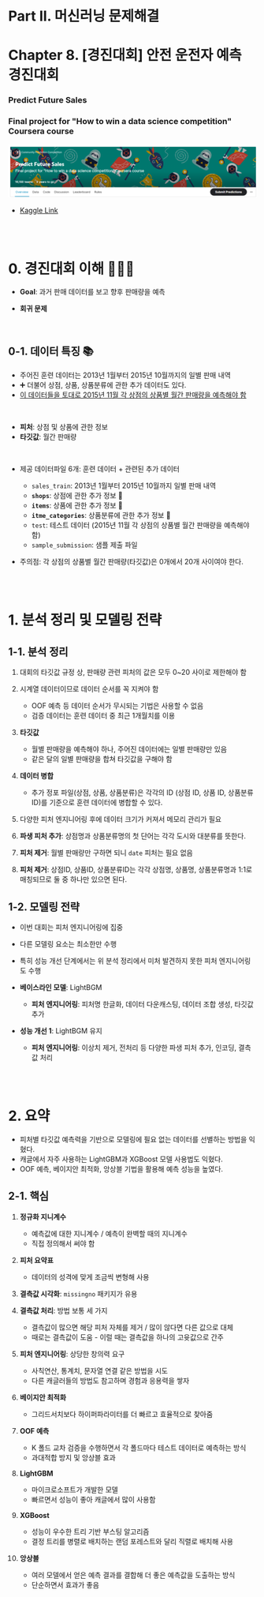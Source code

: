# **Part II. 머신러닝 문제해결**








# **Chapter 8. [경진대회] 안전 운전자 예측 경진대회**
### **Predict Future Sales**
### Final project for "How to win a data science competition" Coursera course

![img](./img/2-6-1.png)

- [Kaggle Link](https://www.kaggle.com/competitions/competitive-data-science-predict-future-sales)


</br>
</br>


# 0. 경진대회 이해 💁🏻‍♂️

- **Goal**: 과거 판매 데이터를 보고 향후 판매량을 예측

- **회귀 문제**


</br>

## 0-1. 데이터 특징 📚


- 주어진 훈련 데이터는 2013년 1월부터 2015년 10월까지의 일별 판매 내역
- ➕ 더불어 상점, 상품, 상품분류에 관한 추가 데이터도 있다.
- <u>이 데이터들을 토대로 2015년 11월 각 상점의 상품별 월간 판매량을 예측해야 함</u>

</br>

- **피처**: 상점 및 상품에 관한 정보
- **타깃값**: 월간 판매량



</br>



- 제공 데이터파일 6개: 훈련 데이터 + 관련된 추가 데이터
    - `sales_train`: 2013년 1월부터 2015년 10월까지 일별 판매 내역
    - **`shops`**: 상점에 관한 추가 정보 🫧
    - **`items`**: 상품에 관한 추가 정보 🫧
    - **`itme_categories`**: 상품분류에 관한 추가 정보 🫧
    - `test`: 테스트 데이터 (2015년 11월 각 상점의 상품별 월간 판매량을 예측해야 함)
    - `sample_submission`: 샘플 제출 파일

- 주의점: 각 상점의 상품별 월간 판매량(타깃값)은 0개에서 20개 사이여야 한다.













</br>
</br>













# 1. 분석 정리 및 모델링 전략

## 1-1. 분석 정리

1. 대회의 타깃값 규정 상, 판매량 관련 피처의 값은 모두 0~20 사이로 제한해야 함


2. 시계열 데이터이므로 데이터 순서를 꼭 지켜야 함
    - OOF 예측 등 데이터 순서가 무시되는 기법은 사용할 수 없음
    - 검증 데이터는 훈련 데이터 중 최근 1개월치를 이용


3. **타깃값**
    - 월별 판매량을 예측해야 하나, 주어진 데이터에는 일별 판매량만 있음
    - 같은 달의 일별 판매량을 합쳐 타깃값을 구해야 함




4. **데이터 병합**
    - 추가 정포 파일(상점, 상품, 상품분류)은 각각의 ID (상점 ID, 상품 ID, 상품분류 ID)를 기준으로 훈련 데이터에 병합할 수 있다.




5. 다양한 피처 엔지니어링 후에 데이터 크기가 커져서 메모리 관리가 필요




6. **파생 피처 추가**: 상점명과 상품분류명의 첫 단어는 각각 도시와 대분류를 뜻한다.
    

7. **피처 제거**: 월별 판매량만 구하면 되니 `date` 피처는 필요 없음


8. **피처 제거**: 상점ID, 상품ID, 상품분류ID는 각각 상점명, 상품명, 상품분류명과 1:1로 매칭되므로 둘 중 하나만 있으면 된다.






## 1-2. 모델링 전략


- 이번 대회는 피처 엔지니어링에 집중
- 다른 모델링 요소는 최소한만 수행
- 특히 성능 개선 단계에서는 위 분석 정리에서 미처 발견하지 못한 피처 엔지니어링도 수행


- **베이스라인 모델**: LightBGM
    - **피처 엔지니어링**: 피처명 한글화, 데이터 다운캐스팅, 데이터 조합 생성, 타깃값 추가
    
- **성능 개선 1**: LightBGM 유지
    - **피처 엔지니어링**: 이상치 제거, 전처리 등 다양한 파생 피처 추가, 인코딩, 결측값 처리
    

</br>
</br>

# 2. 요약

- 피처별 타깃값 예측력을 기반으로 모델링에 필요 없는 데이터를 선별하는 방법을 익혔다.
- 캐글에서 자주 사용하는 LightGBM과 XGBoost 모델 사용법도 익혔다.
- OOF 예측, 베이지안 최적화, 앙상블 기법을 활용해 예측 성능을 높였다.

## 2-1. 핵심

1. **정규화 지니계수**
    - 예측값에 대한 지니계수 / 예측이 완벽할 때의 지니계수
    - 직접 정의해서 써야 함

2. **피처 요약표**
    - 데이터의 성격에 맞게 조금씩 변형해 사용

3. **결측값 시각화**: `missingno` 패키지가 유용

4. **결측값 처리**: 방법 보통 세 가지
    - 결측값이 많으면 해당 피처 자체를 제거 / 많이 않다면 다른 값으로 대체
    - 때로는 결측값이 도움 - 이럴 때는 결측값을 하나의 고윳값으로 간주

5. **피처 엔지니어링**: 상당한 창의력 요구
    - 사칙연산, 통계치, 문자열 연결 같은 방법을 시도
    - 다른 캐글러들의 방법도 참고하며 경험과 응용력을 쌓자

6. **베이지안 최적화**
    - 그리드서치보다 하이퍼파라미터를 더 빠르고 효율적으로 찾아줌

7. **OOF 예측**
    - K 폴드 교차 검증을 수행하면서 각 폴드마다 테스트 데이터로 예측하는 방식
    - 과대적합 방지 및 앙상블 효과

8. **LightGBM**
    - 마이크로소프트가 개발한 모델
    - 빠르면서 성능이 좋아 캐글에서 많이 사용함

9. **XGBoost**
    - 성능이 우수한 트리 기반 부스팅 알고리즘
    - 결정 트리를 병렬로 배치하는 랜덤 포레스트와 달리 직렬로 배치해 사용

10. **앙상블**
    - 여러 모델에서 얻은 예측 결과를 결합해 더 좋은 예측값을 도출하는 방식
    - 단순하면서 효과가 좋음

    